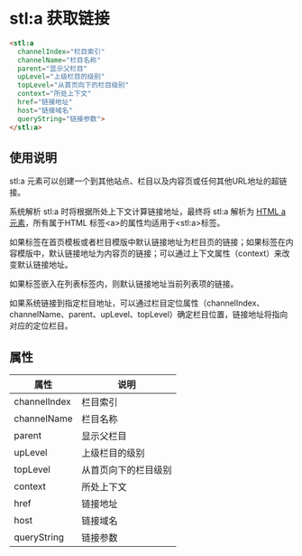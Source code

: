 # stl:a 获取链接

```html
<stl:a
  channelIndex="栏目索引"
  channelName="栏目名称"
  parent="显示父栏目"
  upLevel="上级栏目的级别"
  topLevel="从首页向下的栏目级别"
  context="所处上下文"
  href="链接地址"
  host="链接域名"
  queryString="链接参数">
</stl:a>
```

## 使用说明

stl:a 元素可以创建一个到其他站点、栏目以及内容页或任何其他URL地址的超链接。

系统解析 stl:a 时将根据所处上下文计算链接地址，最终将 stl:a 解析为 [HTML a 元素](https://developer.mozilla.org/zh-CN/docs/Web/HTML/Element/a)，所有属于HTML 标签&lt;a&gt;的属性均适用于&lt;stl:a&gt;标签。

如果标签在首页模板或者栏目模版中默认链接地址为栏目页的链接；如果标签在内容模版中，默认链接地址为内容页的链接；可以通过上下文属性（context）来改变默认链接地址。

如果标签嵌入在列表标签内，则默认链接地址当前列表项的链接。

如果系统链接到指定栏目地址，可以通过栏目定位属性（channelIndex、channelName、parent、upLevel、topLevel）确定栏目位置，链接地址将指向对应的定位栏目。

## 属性

| 属性         | 说明                 |
| ------------ | -------------------- |
| channelIndex | 栏目索引             |
| channelName  | 栏目名称             |
| parent       | 显示父栏目           |
| upLevel      | 上级栏目的级别       |
| topLevel     | 从首页向下的栏目级别 |
| context      | 所处上下文           |
| href         | 链接地址             |
| host         | 链接域名             |
| queryString  | 链接参数             |